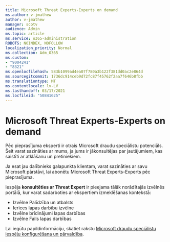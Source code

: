 ```yaml
---
title: Microsoft Threat Experts-Experts on demand
ms.author: v-jmathew
author: v-jmathew
manager: scotv
audience: Admin
ms.topic: article
ms.service: o365-administration
ROBOTS: NOINDEX, NOFOLLOW
localization_priority: Normal
ms.collection: Adm_O365
ms.custom:
- "9004241"
- "8321"
ms.openlocfilehash: 583b1099ad4ea07f780a3b122f381dd0ac2e864d
ms.sourcegitcommit: 1736dc914ceb9d72fc87f45762f2aa7f646b8fbb
ms.translationtype: MT
ms.contentlocale: lv-LV
ms.lasthandoff: 03/17/2021
ms.locfileid: "50841625"
---
```

# <a name="microsoft-threat-experts---experts-on-demand"></a>Microsoft Threat Experts-Experts on demand

Pēc pieprasījuma eksperti ir otrais Microsoft draudu speciālistu potenciāls. Šeit varat sazināties ar mums, ja jums ir jākonsultējas par jautājumiem, kas saistīti ar atklāšanu un pretiniekiem.

Ja esat jau dalībnieks galapunkta klientam, varat sazināties ar savu Microsoft pārstāvi, lai abonētu Microsoft Threat Experts-Experts pēc pieprasījuma.

Iespēja **konsultēties ar Threat Expert** ir pieejama tālāk norādītajās izvēlnēs portālā, kur varat sadarboties ar ekspertiem izmeklēšanas kontekstā:

- Izvēlne Palīdzība un atbalsts
- Ierīces lapas darbību izvēlne
- Izvēlne brīdinājumi lapas darbības
- Izvēlne Fails lapas darbības

Lai iegūtu papildinformāciju, skatiet rakstu [Microsoft draudu speciālistu iespēju konfigurēšana un pārvaldība](https://docs.microsoft.com/windows/security/threat-protection/microsoft-defender-atp/configure-microsoft-threat-experts).
